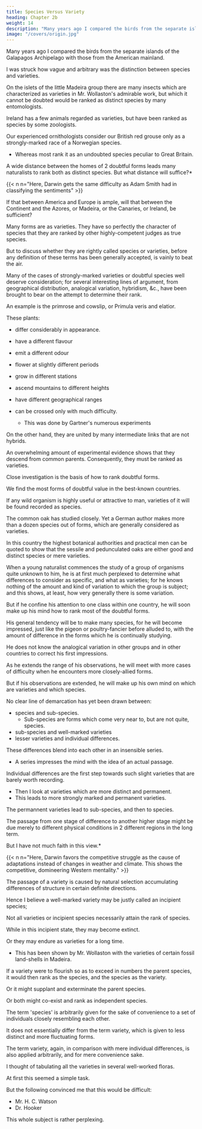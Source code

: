 ```yaml
---
title: Species Versus Variety
heading: Chapter 2b
weight: 14
description: "Many years ago I compared the birds from the separate islands of the Galapagos Archipelago"
image: "/covers/origin.jpg"
---
```



Many years ago I compared the birds from the separate islands of the Galapagos Archipelago with those from the American mainland.

I was struck how vague and arbitrary was the distinction between species and varieties.

On the islets of the little Madeira group there are many insects which are characterized as varieties in Mr. Wollaston's admirable work, but which it cannot be doubted would be ranked as distinct species by many entomologists.

Ireland has a few animals regarded as varieties, but have been ranked as species by some zoologists.

Our experienced ornithologists consider our British red grouse only as a strongly-marked race of a Norwegian species.
- Whereas most rank it as an undoubted species peculiar to Great Britain. 

A wide distance between the homes of 2 doubtful forms leads many naturalists to rank both as distinct species. But what distance will suffice?*

{{< n n="Here, Darwin gets the same difficulty as Adam Smith had in classifying the sentiments" >}}


If that between America and Europe is ample, will that between the Continent and the Azores, or Madeira, or the Canaries, or Ireland, be sufficient?

Many forms are as varieties. They have so perfectly the character of species that they are ranked by other highly-competent judges as true species.


But to discuss whether they are rightly called species or varieties, before any definition of these terms has been generally accepted, is vainly to beat the air.

Many of the cases of strongly-marked varieties or doubtful species well deserve consideration; for several interesting lines of argument, from geographical distribution, analogical variation, hybridism, &c., have been brought to bear on the attempt to determine their rank. 

An example is the primrose and cowslip, or Primula veris and elatior.

These plants:
- differ considerably in appearance.
- have a different flavour 
- emit a different odour
- flower at slightly different periods
- grow in different stations
- ascend mountains to different heights
- have different geographical ranges
- can be crossed only with much difficulty.
  - This was done by Gartner's numerous experiments

   <!-- made during several years by that most careful observer , they   -->

<!-- We could hardly wish for better evidence of the two forms being specifically distinct. -->

On the other hand, they are united by many intermediate links that are not hybrids.

An overwhelming amount of experimental evidence shows that they descend from common parents. Consequently, they must be ranked as varieties.


Close investigation is the basis of how to rank doubtful forms.

We find the most forms of doubtful value in the best-known countries.

If any wild organism is highly useful or attractive to man, varieties of it will be found recorded as species.

The common oak has studied closely. Yet a German author makes more than a dozen species out of forms, which are generally considered as varieties.

In this country the highest botanical authorities and practical men can be quoted to show that the sessile and pedunculated oaks are either good and distinct species or mere varieties.

When a young naturalist commences the study of a group of organisms quite unknown to him, he is at first much perplexed to determine what differences to consider as specific, and what as varieties; for he knows nothing of the amount and kind of variation to which the group is subject; and this shows, at least, how very generally there is some variation.

But if he confine his attention to one class within one country, he will soon make up his mind how to rank most of the doubtful forms. 

His general tendency will be to make many species, for he will become impressed, just like the pigeon or poultry-fancier before alluded to, with the amount of difference in the forms which he is continually studying.


He does not know the analogical variation in other groups and in other countries to correct his first impressions. 

As he extends the range of his observations, he will meet with more cases of difficulty when he encounters more closely-allied forms. 

But if his observations are extended, he will make up his own mind on which are varieties and which species.

 <!-- but he will succeed in this at the expense of admitting much variation,--and the truth of this admission will often be disputed by other naturalists. When, moreover, he comes to study allied forms brought from countries not now continuous, in which case he can hardly hope to find the intermediate links between his doubtful forms, he will have to trust almost entirely to analogy, and his difficulties will rise to a climax. -->

No clear line of demarcation has yet been drawn between:
- species and sub-species.
  - Sub-species are forms which come very near to, but are not quite, species.
- sub-species and well-marked varieties
- lesser varieties and individual differences.


These differences blend into each other in an insensible series.
- A series impresses the mind with the idea of an actual passage.

Individual differences are the first step towards such slight varieties that are barely worth recording.
- Then I look at varieties which are more distinct and permanent.
- This leads to more strongly marked and permanent varieties.

The permannent varieties lead to sub-species, and then to species.

The passage from one stage of difference to another higher stage might be due merely to different physical conditions in 2 different regions in the long term. 

But I have not much faith in this view.*

{{< n n="Here, Darwin favors the competitive struggle as the cause of adaptations instead of changes in weather and climate. This shows the competitive, domineering Western mentality." >}}


The passage of a variety is caused by natural selection accumulating differences of structure in certain definite directions.

<!--  from a state in which it differs very slightly from its parent to one in which it differs more, to the action of  -->

Hence I believe a well-marked variety may be justly called an incipient species;

<!-- but whether this belief be justifiable must be judged of by the general weight of the several facts and views given throughout this work. It need  -->

Not all varieties or incipient species necessarily attain the rank of species. 

While in this incipient state, they may become extinct.

Or they may endure as varieties for a long time.
- This has been shown by Mr. Wollaston with the varieties of certain fossil land-shells in Madeira. 

If a variety were to flourish so as to exceed in numbers the parent species, it would then rank as the species, and the species as the variety.

Or it might supplant and exterminate the parent species.

Or both might co-exist and rank as independent species.


The term 'species' is arbitrarily given for the sake of convenience to a set of individuals closely resembling each other. 

It does not essentially differ from the term variety, which is given to less distinct and more fluctuating forms. 

The term variety, again, in comparison with mere individual differences, is also applied arbitrarily, and for mere convenience sake.

<!-- Guided by theoretical considerations, I thought that some interesting results might be obtained in regard to the nature and relations of the species which vary most, by -->

I thought of tabulating all the varieties in several well-worked floras. 

At first this seemed a simple task.

But the following convinced me that this would be difficult:
- Mr. H. C. Watson
- Dr. Hooker

<!-- , to whom I am much indebted for valuable advice and assistance on this subject, soon convinced me that there were many difficulties, as did subsequently , even in stronger terms.  -->

<!-- I shall reserve for my future work the discussion of these difficulties, and the tables themselves of the proportional numbers of the varying species.

Dr. Hooker permits me to add, that after having carefully read my manuscript, and examined the tables, he thinks that the following statements are fairly well established. -->

This whole subject is rather perplexing.

<!-- , and allusions cannot be avoided to the 'struggle for existence,' 'divergence of character,' and other questions, hereafter to be discussed. -->

